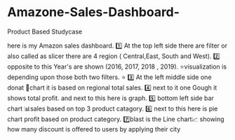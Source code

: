 # Amazone-Sales-Dashboard-
Product Based Studycase

here is my Amazon sales dashboard. 
1️⃣ At the top left side there are filter or also called as slicer there are 4 region ( Central,East, South and West).
2️⃣ opposite to this Year's are shown (2016, 2017, 2018 , 2019).
⭐visualization is depending upon those both two filters. ⭐
3️⃣ At the left middle side one donat 🍩chart it is based on regional total sales.
4️⃣ next to it one Gough it shows total profit.
and next to this here is graph.
5️⃣ bottom left side bar chart 📊sales based on top 3 product catagory.
6️⃣ next to this here is pie chart profit based on product category.
7️⃣blast is the Line chart📈 showing how many discount is offered to users by applying their city

